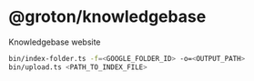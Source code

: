 # @groton/knowledgebase

Knowledgebase website

```sh
bin/index-folder.ts -f=<GOOGLE_FOLDER_ID> -o=<OUTPUT_PATH>
bin/upload.ts <PATH_TO_INDEX_FILE>
```

